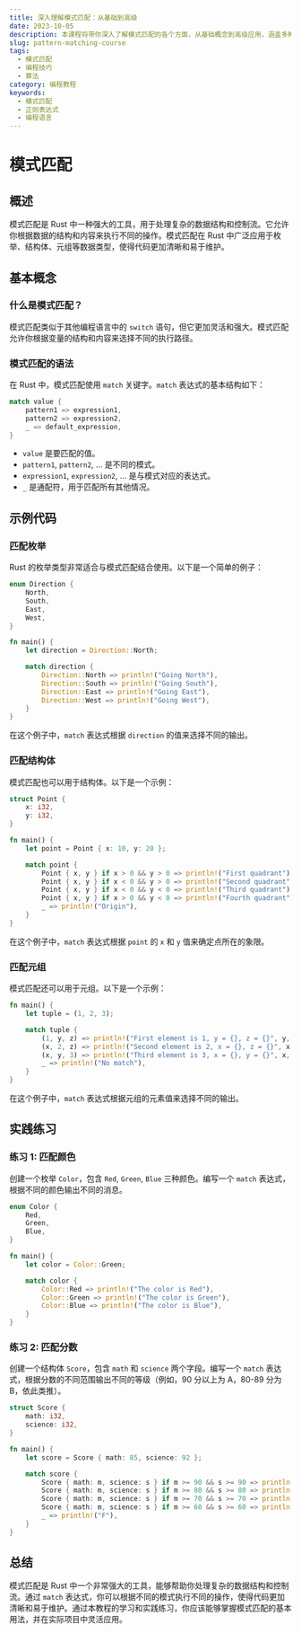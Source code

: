 ```yaml
---
title: 深入理解模式匹配：从基础到高级
date: 2023-10-05
description: 本课程将带你深入了解模式匹配的各个方面，从基础概念到高级应用，涵盖多种编程语言中的实现和最佳实践。
slug: pattern-matching-course
tags:
  - 模式匹配
  - 编程技巧
  - 算法
category: 编程教程
keywords:
  - 模式匹配
  - 正则表达式
  - 编程语言
---
```


# 模式匹配

## 概述

模式匹配是 Rust 中一种强大的工具，用于处理复杂的数据结构和控制流。它允许你根据数据的结构和内容来执行不同的操作。模式匹配在 Rust 中广泛应用于枚举、结构体、元组等数据类型，使得代码更加清晰和易于维护。

## 基本概念

### 什么是模式匹配？

模式匹配类似于其他编程语言中的 `switch` 语句，但它更加灵活和强大。模式匹配允许你根据变量的结构和内容来选择不同的执行路径。

### 模式匹配的语法

在 Rust 中，模式匹配使用 `match` 关键字。`match` 表达式的基本结构如下：

```rust
match value {
    pattern1 => expression1,
    pattern2 => expression2,
    _ => default_expression,
}
```

- `value` 是要匹配的值。
- `pattern1`, `pattern2`, ... 是不同的模式。
- `expression1`, `expression2`, ... 是与模式对应的表达式。
- `_` 是通配符，用于匹配所有其他情况。

## 示例代码

### 匹配枚举

Rust 的枚举类型非常适合与模式匹配结合使用。以下是一个简单的例子：

```rust
enum Direction {
    North,
    South,
    East,
    West,
}

fn main() {
    let direction = Direction::North;

    match direction {
        Direction::North => println!("Going North"),
        Direction::South => println!("Going South"),
        Direction::East => println!("Going East"),
        Direction::West => println!("Going West"),
    }
}
```

在这个例子中，`match` 表达式根据 `direction` 的值来选择不同的输出。

### 匹配结构体

模式匹配也可以用于结构体。以下是一个示例：

```rust
struct Point {
    x: i32,
    y: i32,
}

fn main() {
    let point = Point { x: 10, y: 20 };

    match point {
        Point { x, y } if x > 0 && y > 0 => println!("First quadrant"),
        Point { x, y } if x < 0 && y > 0 => println!("Second quadrant"),
        Point { x, y } if x < 0 && y < 0 => println!("Third quadrant"),
        Point { x, y } if x > 0 && y < 0 => println!("Fourth quadrant"),
        _ => println!("Origin"),
    }
}
```

在这个例子中，`match` 表达式根据 `point` 的 `x` 和 `y` 值来确定点所在的象限。

### 匹配元组

模式匹配还可以用于元组。以下是一个示例：

```rust
fn main() {
    let tuple = (1, 2, 3);

    match tuple {
        (1, y, z) => println!("First element is 1, y = {}, z = {}", y, z),
        (x, 2, z) => println!("Second element is 2, x = {}, z = {}", x, z),
        (x, y, 3) => println!("Third element is 3, x = {}, y = {}", x, y),
        _ => println!("No match"),
    }
}
```

在这个例子中，`match` 表达式根据元组的元素值来选择不同的输出。

## 实践练习

### 练习 1: 匹配颜色

创建一个枚举 `Color`，包含 `Red`, `Green`, `Blue` 三种颜色。编写一个 `match` 表达式，根据不同的颜色输出不同的消息。

```rust
enum Color {
    Red,
    Green,
    Blue,
}

fn main() {
    let color = Color::Green;

    match color {
        Color::Red => println!("The color is Red"),
        Color::Green => println!("The color is Green"),
        Color::Blue => println!("The color is Blue"),
    }
}
```

### 练习 2: 匹配分数

创建一个结构体 `Score`，包含 `math` 和 `science` 两个字段。编写一个 `match` 表达式，根据分数的不同范围输出不同的等级（例如，90 分以上为 A，80-89 分为 B，依此类推）。

```rust
struct Score {
    math: i32,
    science: i32,
}

fn main() {
    let score = Score { math: 85, science: 92 };

    match score {
        Score { math: m, science: s } if m >= 90 && s >= 90 => println!("A"),
        Score { math: m, science: s } if m >= 80 && s >= 80 => println!("B"),
        Score { math: m, science: s } if m >= 70 && s >= 70 => println!("C"),
        Score { math: m, science: s } if m >= 60 && s >= 60 => println!("D"),
        _ => println!("F"),
    }
}
```

## 总结

模式匹配是 Rust 中一个非常强大的工具，能够帮助你处理复杂的数据结构和控制流。通过 `match` 表达式，你可以根据不同的模式执行不同的操作，使得代码更加清晰和易于维护。通过本教程的学习和实践练习，你应该能够掌握模式匹配的基本用法，并在实际项目中灵活应用。